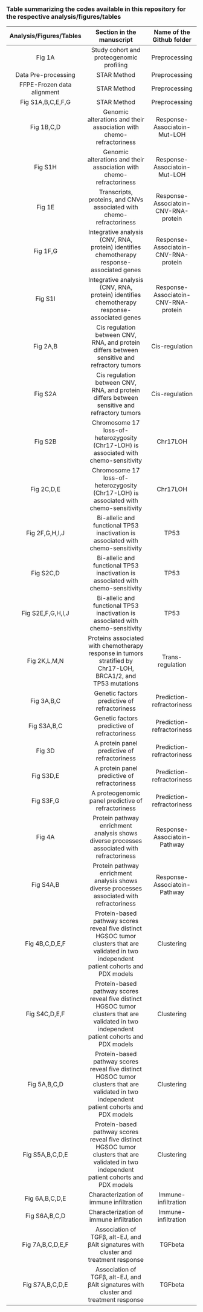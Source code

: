 ### Table summarizing the codes available in this repository for the respective analysis/figures/tables
  
| Analysis/Figures/Tables                 | Section in the manuscript    | Name of the Github folder |	
| :------------------------: |:-------------:| :-------------: |
| Fig 1A |	Study cohort and proteogenomic profiling| Preprocessing |
| Data Pre-processing | STAR Method | Preprocessing |
| FFPE-Frozen data alignment| STAR Method | Preprocessing |
| Fig S1A,B,C,E,F,G | STAR Method | Preprocessing |
| Fig 1B,C,D	| Genomic alterations and their association with chemo-refractoriness| Response-Associatoin-Mut-LOH |
| Fig S1H	| Genomic alterations and their association with chemo-refractoriness| Response-Associatoin-Mut-LOH |
| Fig 1E | Transcripts, proteins, and CNVs associated with chemo-refractoriness | Response-Associatoin-CNV-RNA-protein |
| Fig 1F,G | Integrative analysis (CNV, RNA, protein) identifies chemotherapy response-associated genes | Response-Associatoin-CNV-RNA-protein |
| Fig S1I | Integrative analysis (CNV, RNA, protein) identifies chemotherapy response-associated genes | Response-Associatoin-CNV-RNA-protein |
| Fig 2A,B | Cis regulation between CNV, RNA, and protein differs between sensitive and refractory tumors | Cis-regulation |
| Fig S2A | Cis regulation between CNV, RNA, and protein differs between sensitive and refractory tumors | Cis-regulation |
| Fig S2B | Chromosome 17 loss-of-heterozygosity (Chr17-LOH) is associated with chemo-sensitivity | Chr17LOH |
| Fig 2C,D,E | Chromosome 17 loss-of-heterozygosity (Chr17-LOH) is associated with chemo-sensitivity | Chr17LOH |
| Fig 2F,G,H,I,J | Bi-allelic and functional TP53 inactivation is associated with chemo-sensitivity | TP53 |
| Fig S2C,D | Bi-allelic and functional TP53 inactivation is associated with chemo-sensitivity | TP53 |
| Fig S2E,F,G,H,I,J | Bi-allelic and functional TP53 inactivation is associated with chemo-sensitivity | TP53 |
| Fig 2K,L,M,N | Proteins associated with chemotherapy response in tumors stratified by Chr17-LOH, BRCA1/2, and TP53 mutations | Trans-regulation |
| Fig 3A,B,C | Genetic factors predictive of refractoriness | Prediction-refractoriness |
| Fig S3A,B,C | Genetic factors predictive of refractoriness | Prediction-refractoriness |
| Fig 3D | A protein panel predictive of refractoriness | Prediction-refractoriness |
| Fig S3D,E | A protein panel predictive of refractoriness | Prediction-refractoriness |
| Fig S3F,G | A proteogenomic panel predictive of refractoriness | Prediction-refractoriness |
| Fig 4A | Protein pathway enrichment analysis shows diverse processes associated with refractoriness | Response-Associatoin-Pathway |
| Fig S4A,B | Protein pathway enrichment analysis shows diverse processes associated with refractoriness | Response-Associatoin-Pathway |
| Fig 4B,C,D,E,F | Protein-based pathway scores reveal five distinct HGSOC tumor clusters that are validated in two independent patient cohorts and PDX models| Clustering|
| Fig S4C,D,E,F | Protein-based pathway scores reveal five distinct HGSOC tumor clusters that are validated in two independent patient cohorts and PDX models| Clustering|
| Fig 5A,B,C,D | Protein-based pathway scores reveal five distinct HGSOC tumor clusters that are validated in two independent patient cohorts and PDX models| Clustering|
| Fig S5A,B,C,D,E | Protein-based pathway scores reveal five distinct HGSOC tumor clusters that are validated in two independent patient cohorts and PDX models| Clustering|
| Fig 6A,B,C,D,E | Characterization of immune infiltration | Immune-infiltration |
| Fig S6A,B,C,D | Characterization of immune infiltration | Immune-infiltration |
| Fig 7A,B,C,D,E,F | Association of TGFβ, alt-EJ, and βAlt signatures with cluster and treatment response | TGFbeta |
| Fig S7A,B,C,D,E | Association of TGFβ, alt-EJ, and βAlt signatures with cluster and treatment response | TGFbeta |



























